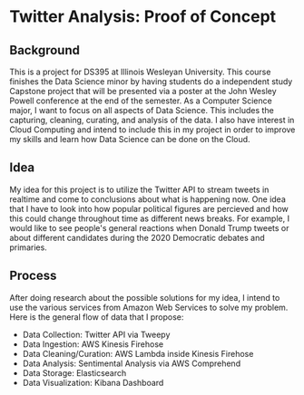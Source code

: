 # Twitter Analysis: Proof of Concept

## Background

This is a project for DS395 at Illinois Wesleyan University. This course finishes the Data Science minor by having students
do a independent study Capstone project that will be presented via a poster at the John Wesley Powell conference at the end
of the semester. As a Computer Science major, I want to focus on all aspects of Data Science. This includes the capturing,
cleaning, curating, and analysis of the data. I also have interest in Cloud Computing and intend to include this in my project
in order to improve my skills and learn how Data Science can be done on the Cloud.

## Idea

My idea for this project is to utilize the Twitter API to stream tweets in realtime and come to conclusions about what is
happening now. One idea that I have to look into how popular political figures are percieved and how this could change throughout
time as different news breaks. For example, I would like to see people's general reactions when Donald Trump tweets or about
different candidates during the 2020 Democratic debates and primaries. 

## Process

After doing research about the possible solutions for my idea, I intend to use the various services from Amazon Web Services 
to solve my problem. Here is the general flow of data that I propose:
- Data Collection: Twitter API via Tweepy 
- Data Ingestion: AWS Kinesis Firehose
- Data Cleaning/Curation: AWS Lambda inside Kinesis Firehose
- Data Analysis: Sentimental Analysis via AWS Comprehend
- Data Storage: Elasticsearch
- Data Visualization: Kibana Dashboard
